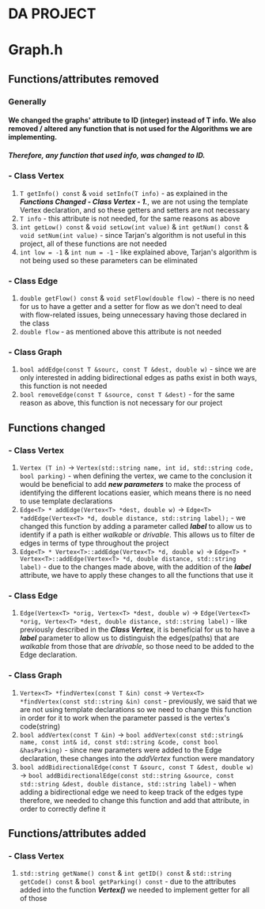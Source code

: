 # DA PROJECT

# Graph.h
## Functions/attributes removed

### Generally
#### We changed the graphs' attribute to ID (integer) instead of T info. We also removed / altered any function that is not used for the Algorithms we are implementing.
##### Therefore, any function that used info, was changed to ID.

### - Class Vertex
1. ``T getInfo() const`` & ``void setInfo(T info)`` - as explained in the **_Functions Changed - Class Vertex - 1._**, we are not using the template Vertex declaration, and so these getters and setters are not necessary
2. ``T info`` - this attribute is not needed, for the same reasons as above
3. ``int getLow() const`` & ``void setLow(int value)`` & ``int getNum() const`` & ``void setNum(int value)`` - since Tarjan's algorithm is not useful in this project, all of these functions are not needed
4. ``int low = -1`` & ``int num = -1`` - like explained above, Tarjan's algorithm is not being used so these parameters can be eliminated

### - Class Edge
1. ``double getFlow() const`` & ``void setFlow(double flow)`` - there is no need for us to have a getter and a setter for flow as we don't need to deal with flow-related issues, being unnecessary having those declared in the class
2. ``double flow`` - as mentioned above this attribute is not needed

### - Class Graph
1. ``bool addEdge(const T &sourc, const T &dest, double w)`` - since we are only interested in adding bidirectional edges as paths exist in both ways, this function is not needed
2. ``bool removeEdge(const T &source, const T &dest)`` - for the same reason as above, this function is not necessary for our project

## Functions changed

### - Class Vertex
1. ``Vertex (T in)`` &rarr; ``Vertex(std::string name, int id, std::string code, bool parking)`` - when defining the vertex, we came to the conclusion it would be beneficial to add **_new parameters_** to make the process of identifying the different locations easier, which means there is no need to use template declarations
2. ``Edge<T> * addEdge(Vertex<T> *dest, double w)`` &rarr; ``Edge<T> *addEdge(Vertex<T> *d, double distance, std::string label);`` - we changed this function by adding a parameter called **_label_** to allow us to identify if a path is either _walkable_ or _drivable_. This allows us to filter de edges in terms of type throughout the project
3. ``Edge<T> * Vertex<T>::addEdge(Vertex<T> *d, double w)`` &rarr; ``Edge<T> * Vertex<T>::addEdge(Vertex<T> *d, double distance, std::string label)`` - due to the changes made above, with the addition of the **_label_** attribute, we have to apply these changes to all the functions that use it

### - Class Edge
1. ``Edge(Vertex<T> *orig, Vertex<T> *dest, double w)`` &rarr; ``Edge(Vertex<T> *orig, Vertex<T> *dest, double distance, std::string label)`` - like previously described in the **_Class Vertex_**, it is beneficial for us to have a **_label_** parameter to allow us to distinguish the edges(paths) that are _walkable_ from those that are _drivable_, so those need to be added to the Edge declaration.

### - Class Graph
1. ``Vertex<T> *findVertex(const T &in) const`` &rarr; ``Vertex<T> *findVertex(const std::string &in) const`` - previously, we said that we are not using template declarations so we need to change this function in order for it to work when the parameter passed is the vertex's code(string)
2. ``bool addVertex(const T &in)`` &rarr; ``bool addVertex(const std::string& name, const int& id, const std::string &code, const bool &hasParking)`` - since new parameters were added to the Edge declaration, these changes into the _addVertex_ function were mandatory
3. ``bool addBidirectionalEdge(const T &sourc, const T &dest, double w)`` &rarr; ``bool addBidirectionalEdge(const std::string &source, const std::string &dest, double distance, std::string label)`` - when adding a bidirectional edge we need to keep track of the edges type therefore, we needed to change this function and add that attribute, in order to correctly define it

## Functions/attributes added

### - Class Vertex
1. ``std::string getName() const`` & ``int getID() const`` & ``std::string getCode() const`` & ``bool getParking() const`` - due to the attributes added into the function **_Vertex()_** we needed to implement getter for all of those